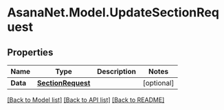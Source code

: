 # AsanaNet.Model.UpdateSectionRequest

## Properties

Name | Type | Description | Notes
------------ | ------------- | ------------- | -------------
**Data** | [**SectionRequest**](SectionRequest.md) |  | [optional] 

[[Back to Model list]](../README.md#documentation-for-models) [[Back to API list]](../README.md#documentation-for-api-endpoints) [[Back to README]](../README.md)

